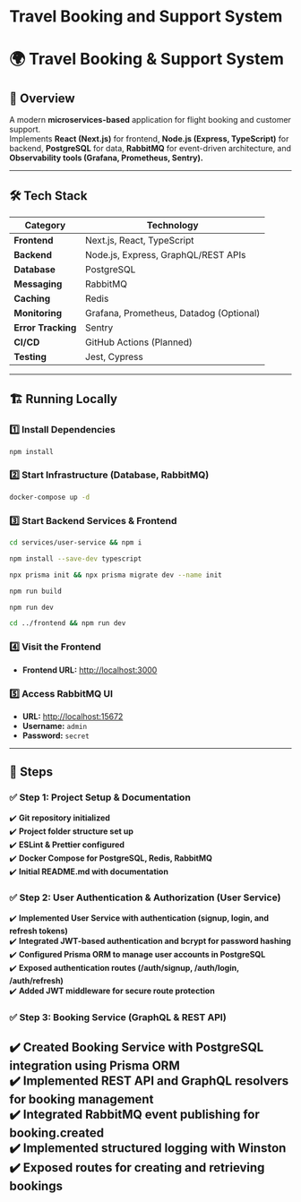 # Travel Booking and Support System

# 🌍 Travel Booking & Support System

## 🚀 Overview
A modern **microservices-based** application for flight booking and customer support.  
Implements **React (Next.js)** for frontend, **Node.js (Express, TypeScript)** for backend, **PostgreSQL** for data, **RabbitMQ** for event-driven architecture, and **Observability tools (Grafana, Prometheus, Sentry).**

---

## 🛠 Tech Stack

| **Category**  | **Technology**  |
|--------------|----------------|
| **Frontend**  | Next.js, React, TypeScript |
| **Backend**   | Node.js, Express, GraphQL/REST APIs |
| **Database**  | PostgreSQL |
| **Messaging** | RabbitMQ |
| **Caching**   | Redis |
| **Monitoring** | Grafana, Prometheus, Datadog (Optional) |
| **Error Tracking** | Sentry |
| **CI/CD**  | GitHub Actions (Planned) |
| **Testing** | Jest, Cypress |

---

## 🏗 Running Locally

### 1️⃣ Install Dependencies
```sh
npm install
```

### 2️⃣ Start Infrastructure (Database, RabbitMQ)
```sh
docker-compose up -d
```

### 3️⃣ Start Backend Services & Frontend
```sh
cd services/user-service && npm i
```
```sh
npm install --save-dev typescript
```
```sh
npx prisma init && npx prisma migrate dev --name init
```
```sh
npm run build
```
```sh
npm run dev
```
```sh
cd ../frontend && npm run dev
```

### 4️⃣ Visit the Frontend
- **Frontend URL:** [http://localhost:3000](http://localhost:3000)

### 5️⃣ Access RabbitMQ UI
- **URL:** [http://localhost:15672](http://localhost:15672)  
- **Username:** `admin`  
- **Password:** `secret`  

---

## 📌 Steps

### ✅ **Step 1: Project Setup & Documentation**
✔️ **Git repository initialized**  
✔️ **Project folder structure set up**  
✔️ **ESLint & Prettier configured**  
✔️ **Docker Compose for PostgreSQL, Redis, RabbitMQ**  
✔️ **Initial README.md with documentation**  

### ✅ **Step 2: User Authentication & Authorization (User Service)**
✔️ **Implemented User Service with authentication (signup, login, and refresh tokens)**  
✔️ **Integrated JWT-based authentication and bcrypt for password hashing**  
✔️ **Configured Prisma ORM to manage user accounts in PostgreSQL**  
✔️ **Exposed authentication routes (/auth/signup, /auth/login, /auth/refresh)**  
✔️ **Added JWT middleware for secure route protection**  

### ✅ **Step 3: Booking Service (GraphQL & REST API)**
✔️ **Created Booking Service with PostgreSQL integration using Prisma ORM**  
✔️ **Implemented REST API and GraphQL resolvers for booking management**  
✔️ **Integrated RabbitMQ event publishing for booking.created**  
✔️ **Implemented structured logging with Winston**  
✔️ **Exposed routes for creating and retrieving bookings**  
---
